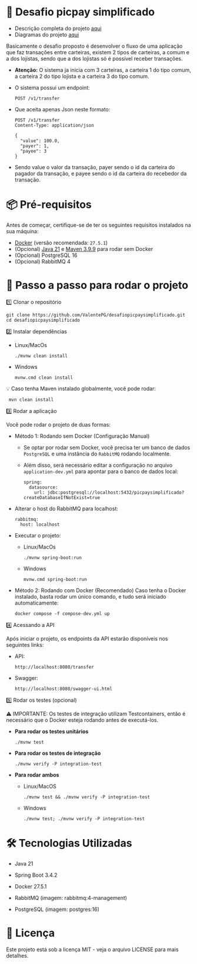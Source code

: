 # 📌 Desafio picpay simplificado

- Descrição completa do projeto [aqui](https://github.com/PicPay/picpay-desafio-backend)
- Diagramas do projeto [aqui](/design/Diagramas.md)
  
Basicamente o desafio proposto é desenvolver o fluxo de uma aplicação que faz transações entre carteiras, existem 2 tipos de carteiras, a comum e a dos lojistas, sendo que a dos lojistas só é possível receber transações.

- **Atenção:** O sistema ja inicia com 3 carteiras, a carteira 1 do tipo comum, a carteira 2 do tipo lojista e a carteira 3 do tipo comum.

- O sistema possui um endpoint:

      POST /v1/transfer
  
- Que aceita apenas Json neste formato:

      POST /v1/transfer
      Content-Type: application/json
      
      {
        "value": 100.0,
        "payer": 1,
        "payee": 3
      }
  
- Sendo value o valor da transação, payer sendo o id da carteira do pagador da transação, e payee sendo o id da carteira do recebedor da transação.

# 📦 Pré-requisitos

Antes de começar, certifique-se de ter os seguintes requisitos instalados na sua máquina:

- [Docker](https://www.docker.com/get-started) (versão recomendada: `27.5.1`)
- (Opcional) [Java 21](https://www.oracle.com/java/technologies/downloads/#java21) e [Maven 3.9.9](https://maven.apache.org/download.cgi) para rodar sem Docker
- (Opcional) PostgreSQL 16
- (Opcional) RabbitMQ 4

# 🚀 Passo a passo para rodar o projeto

1️⃣ Clonar o repositório

    git clone https://github.com/ValentePG/desafiopicpaysimplificado.git
    cd desafiopicpaysimplificado
    
2️⃣ Instalar dependências

- Linux/MacOs

      ./mvnw clean install
    
- Windows
    
      mvnw.cmd clean install
  
💡 Caso tenha Maven instalado globalmente, você pode rodar:

     mvn clean install
     
3️⃣ Rodar a aplicação

Você pode rodar o projeto de duas formas:

- Método 1: Rodando sem Docker (Configuração Manual)
  - Se optar por rodar sem Docker, você precisa ter um banco de dados `PostgreSQL` e uma instância do `RabbitMQ` rodando localmente.
  - Além disso, será necessário editar a configuração no arquivo `application-dev.yml` para apontar para o banco de dados local:
  
        spring:
          datasource:
            url: jdbc:postgresql://localhost:5432/picpaysimplificado?createDatabaseIfNotExist=true
    
- Alterar o host do RabbitMQ para localhost:

  
      rabbitmq:
        host: localhost
  
- Executar o projeto:
  - Linux/MacOs
  
        ./mvnw spring-boot:run
    
  - Windows
  
        mvnw.cmd spring-boot:run

- Método 2: Rodando com Docker (Recomendado)
Caso tenha o Docker instalado, basta rodar um único comando, e tudo será iniciado automaticamente:

      docker compose -f compose-dev.yml up

4️⃣ Acessando a API

Após iniciar o projeto, os endpoints da API estarão disponíveis nos seguintes links:

- API:

      http://localhost:8080/transfer

- Swagger:

      http://localhost:8080/swagger-ui.html

5️⃣ Rodar os testes (opcional)

⚠️ IMPORTANTE: Os testes de integração utilizam Testcontainers, então é necessário que o Docker esteja rodando antes de executá-los.

- **Para rodar os testes unitários**

      ./mvnw test

- **Para rodar os testes de integração**

      ./mvnw verify -P integration-test

- **Para rodar ambos**
  - Linux/MacOS

        ./mvnw test && ./mvnw verify -P integration-test

  - Windows

        ./mvnw test; ./mvnw verify -P integration-test

# 🛠️ Tecnologias Utilizadas

- Java 21

- Spring Boot 3.4.2

- Docker 27.5.1

- RabbitMQ (imagem: rabbitmq:4-management)

- PostgreSQL (imagem: postgres:16)


# 📄 Licença
Este projeto está sob a licença MIT - veja o arquivo LICENSE para mais detalhes.
